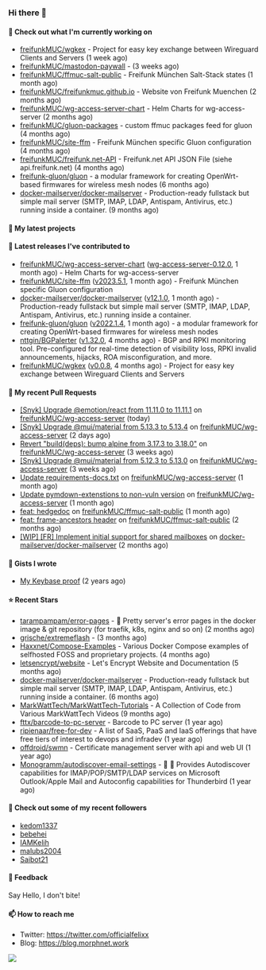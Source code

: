 ### Hi there 👋

#### 👷 Check out what I'm currently working on

- [freifunkMUC/wgkex](https://github.com/freifunkMUC/wgkex) - Project for easy key exchange between Wireguard Clients and Servers (1 week ago)
- [freifunkMUC/mastodon-paywall](https://github.com/freifunkMUC/mastodon-paywall) -  (3 weeks ago)
- [freifunkMUC/ffmuc-salt-public](https://github.com/freifunkMUC/ffmuc-salt-public) - Freifunk München Salt-Stack states (1 month ago)
- [freifunkMUC/freifunkmuc.github.io](https://github.com/freifunkMUC/freifunkmuc.github.io) - Website von Freifunk Muenchen (2 months ago)
- [freifunkMUC/wg-access-server-chart](https://github.com/freifunkMUC/wg-access-server-chart) - Helm Charts for wg-access-server (2 months ago)
- [freifunkMUC/gluon-packages](https://github.com/freifunkMUC/gluon-packages) - custom ffmuc packages feed for gluon (4 months ago)
- [freifunkMUC/site-ffm](https://github.com/freifunkMUC/site-ffm) - Freifunk München specific Gluon configuration (4 months ago)
- [freifunkMUC/freifunk.net-API](https://github.com/freifunkMUC/freifunk.net-API) - Freifunk.net API JSON File (siehe api.freifunk.net) (4 months ago)
- [freifunk-gluon/gluon](https://github.com/freifunk-gluon/gluon) - a modular framework for creating OpenWrt-based firmwares for wireless mesh nodes (6 months ago)
- [docker-mailserver/docker-mailserver](https://github.com/docker-mailserver/docker-mailserver) - Production-ready fullstack but simple mail server (SMTP, IMAP, LDAP, Antispam, Antivirus, etc.) running inside a container. (9 months ago)

#### 🌱 My latest projects


#### 🔭 Latest releases I've contributed to

- [freifunkMUC/wg-access-server-chart](https://github.com/freifunkMUC/wg-access-server-chart) ([wg-access-server-0.12.0](https://github.com/freifunkMUC/wg-access-server-chart/releases/tag/wg-access-server-0.12.0), 1 month ago) - Helm Charts for wg-access-server
- [freifunkMUC/site-ffm](https://github.com/freifunkMUC/site-ffm) ([v2023.5.1](https://github.com/freifunkMUC/site-ffm/releases/tag/v2023.5.1), 1 month ago) - Freifunk München specific Gluon configuration
- [docker-mailserver/docker-mailserver](https://github.com/docker-mailserver/docker-mailserver) ([v12.1.0](https://github.com/docker-mailserver/docker-mailserver/releases/tag/v12.1.0), 1 month ago) - Production-ready fullstack but simple mail server (SMTP, IMAP, LDAP, Antispam, Antivirus, etc.) running inside a container.
- [freifunk-gluon/gluon](https://github.com/freifunk-gluon/gluon) ([v2022.1.4](https://github.com/freifunk-gluon/gluon/releases/tag/v2022.1.4), 1 month ago) - a modular framework for creating OpenWrt-based firmwares for wireless mesh nodes
- [nttgin/BGPalerter](https://github.com/nttgin/BGPalerter) ([v1.32.0](https://github.com/nttgin/BGPalerter/releases/tag/v1.32.0), 4 months ago) - BGP and RPKI monitoring tool. Pre-configured for real-time detection of visibility loss, RPKI invalid announcements, hijacks, ROA misconfiguration, and more.
- [freifunkMUC/wgkex](https://github.com/freifunkMUC/wgkex) ([v0.0.8](https://github.com/freifunkMUC/wgkex/releases/tag/v0.0.8), 4 months ago) - Project for easy key exchange between Wireguard Clients and Servers

#### 🔨 My recent Pull Requests

- [[Snyk] Upgrade @emotion/react from 11.11.0 to 11.11.1](https://github.com/freifunkMUC/wg-access-server/pull/400) on [freifunkMUC/wg-access-server](https://github.com/freifunkMUC/wg-access-server) (today)
- [[Snyk] Upgrade @mui/material from 5.13.3 to 5.13.4](https://github.com/freifunkMUC/wg-access-server/pull/399) on [freifunkMUC/wg-access-server](https://github.com/freifunkMUC/wg-access-server) (2 days ago)
- [Revert &#34;build(deps): bump alpine from 3.17.3 to 3.18.0&#34;](https://github.com/freifunkMUC/wg-access-server/pull/395) on [freifunkMUC/wg-access-server](https://github.com/freifunkMUC/wg-access-server) (3 weeks ago)
- [[Snyk] Upgrade @mui/material from 5.12.3 to 5.13.0](https://github.com/freifunkMUC/wg-access-server/pull/394) on [freifunkMUC/wg-access-server](https://github.com/freifunkMUC/wg-access-server) (3 weeks ago)
- [Update requirements-docs.txt](https://github.com/freifunkMUC/wg-access-server/pull/384) on [freifunkMUC/wg-access-server](https://github.com/freifunkMUC/wg-access-server) (1 month ago)
- [Update pymdown-extenstions to non-vuln version](https://github.com/freifunkMUC/wg-access-server/pull/383) on [freifunkMUC/wg-access-server](https://github.com/freifunkMUC/wg-access-server) (1 month ago)
- [feat: hedgedoc](https://github.com/freifunkMUC/ffmuc-salt-public/pull/124) on [freifunkMUC/ffmuc-salt-public](https://github.com/freifunkMUC/ffmuc-salt-public) (1 month ago)
- [feat: frame-ancestors header](https://github.com/freifunkMUC/ffmuc-salt-public/pull/123) on [freifunkMUC/ffmuc-salt-public](https://github.com/freifunkMUC/ffmuc-salt-public) (2 months ago)
- [[WIP] [FR] Implement initial support for shared mailboxes](https://github.com/docker-mailserver/docker-mailserver/pull/3239) on [docker-mailserver/docker-mailserver](https://github.com/docker-mailserver/docker-mailserver) (2 months ago)

#### 📓 Gists I wrote

- [My Keybase proof](https://gist.github.com/69863960a08efeb03ad576ccaf93d880) (2 years ago)

#### ⭐ Recent Stars

- [tarampampam/error-pages](https://github.com/tarampampam/error-pages) - 🚧 Pretty server&#39;s error pages in the docker image &amp; git repository (for traefik, k8s, nginx and so on) (2 months ago)
- [grische/extremeflash](https://github.com/grische/extremeflash) -  (3 months ago)
- [Haxxnet/Compose-Examples](https://github.com/Haxxnet/Compose-Examples) - Various Docker Compose examples of selfhosted FOSS and proprietary projects. (4 months ago)
- [letsencrypt/website](https://github.com/letsencrypt/website) - Let&#39;s Encrypt Website and Documentation (5 months ago)
- [docker-mailserver/docker-mailserver](https://github.com/docker-mailserver/docker-mailserver) - Production-ready fullstack but simple mail server (SMTP, IMAP, LDAP, Antispam, Antivirus, etc.) running inside a container. (6 months ago)
- [MarkWattTech/MarkWattTech-Tutorials](https://github.com/MarkWattTech/MarkWattTech-Tutorials) - A Collection of Code from Various MarkWattTech Videos (9 months ago)
- [fttx/barcode-to-pc-server](https://github.com/fttx/barcode-to-pc-server) - Barcode to PC server (1 year ago)
- [ripienaar/free-for-dev](https://github.com/ripienaar/free-for-dev) - A list of SaaS, PaaS and IaaS offerings that have free tiers of interest to devops and infradev (1 year ago)
- [offdroid/swmn](https://github.com/offdroid/swmn) - Certificate management server with api and web UI (1 year ago)
- [Monogramm/autodiscover-email-settings](https://github.com/Monogramm/autodiscover-email-settings) - :whale: :wrench: Provides Autodiscover capabilities for IMAP/POP/SMTP/LDAP services on Microsoft Outlook/Apple Mail and Autoconfig capabilities for Thunderbird (1 year ago)

#### 👯 Check out some of my recent followers

- [kedom1337](https://github.com/kedom1337)
- [bebehei](https://github.com/bebehei)
- [IAMKelih](https://github.com/IAMKelih)
- [malubs2004](https://github.com/malubs2004)
- [Saibot21](https://github.com/Saibot21)

#### 💬 Feedback

Say Hello, I don't bite!

#### 📫 How to reach me

- Twitter: https://twitter.com/officialfelixx
- Blog: https://blog.morphnet.work

<img align="left" src="https://github-readme-stats.vercel.app/api?username=GoliathLabs&show_icons=true&hide_border=true&layout=compact&theme=chartreuse-dark&hide_rank=true&include_all_commits=true&bg_color=0d1117" />
